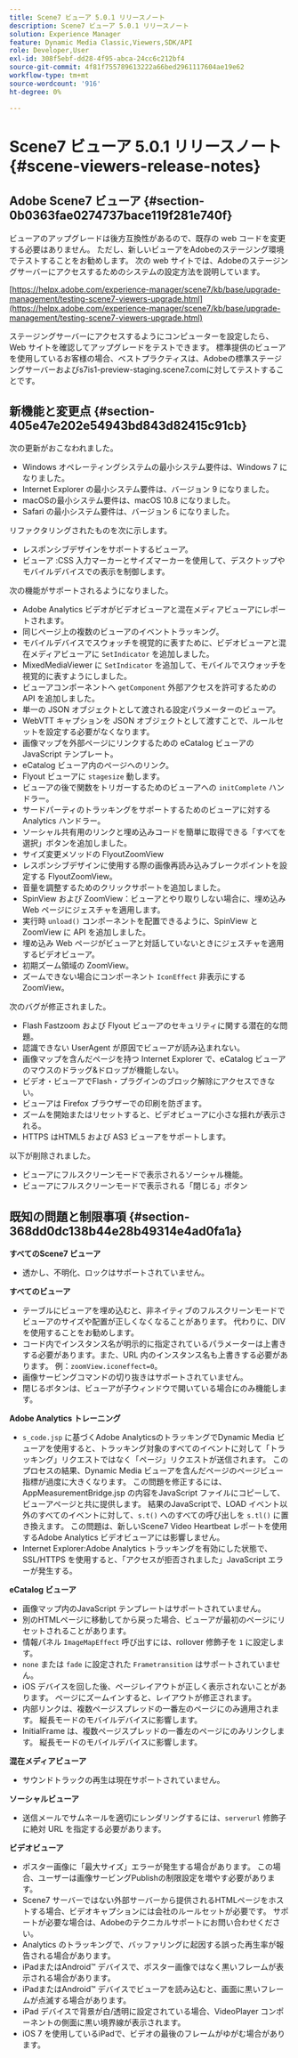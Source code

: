 ```yaml
---
title: Scene7 ビューア 5.0.1 リリースノート
description: Scene7 ビューア 5.0.1 リリースノート
solution: Experience Manager
feature: Dynamic Media Classic,Viewers,SDK/API
role: Developer,User
exl-id: 308f5ebf-dd28-4f95-abca-24cc6c212bf4
source-git-commit: 4f81f755789613222a66bed2961117604ae19e62
workflow-type: tm+mt
source-wordcount: '916'
ht-degree: 0%

---
```


# Scene7 ビューア 5.0.1 リリースノート{#scene-viewers-release-notes}

## Adobe Scene7 ビューア {#section-0b0363fae0274737bace119f281e740f}

ビューアのアップグレードは後方互換性があるので、既存の web コードを変更する必要はありません。 ただし、新しいビューアをAdobeのステージング環境でテストすることをお勧めします。 次の web サイトでは、Adobeのステージングサーバーにアクセスするためのシステムの設定方法を説明しています。

[https://helpx.adobe.com/experience-manager/scene7/kb/base/upgrade-management/testing-scene7-viewers-upgrade.html](https://helpx.adobe.com/experience-manager/scene7/kb/base/upgrade-management/testing-scene7-viewers-upgrade.html)

ステージングサーバーにアクセスするようにコンピューターを設定したら、Web サイトを確認してアップグレードをテストできます。 標準提供のビューアを使用しているお客様の場合、ベストプラクティスは、Adobeの標準ステージングサーバーおよびs7is1-preview-staging.scene7.comに対してテストすることです。

## 新機能と変更点 {#section-405e47e202e54943bd843d82415c91cb}

次の更新がおこなわれました。

* Windows オペレーティングシステムの最小システム要件は、Windows 7 になりました。
* Internet Explorer の最小システム要件は、バージョン 9 になりました。
* macOSの最小システム要件は、macOS 10.8 になりました。
* Safari の最小システム要件は、バージョン 6 になりました。

リファクタリングされたものを次に示します。

* レスポンシブデザインをサポートするビューア。
* ビューア :CSS 入力マーカーとサイズマーカーを使用して、デスクトップやモバイルデバイスでの表示を制御します。

次の機能がサポートされるようになりました。

* Adobe Analytics ビデオがビデオビューアと混在メディアビューアにレポートされます。
* 同じページ上の複数のビューアのイベントトラッキング。
* モバイルデバイスでスウォッチを視覚的に表すために、ビデオビューアと混在メディアビューアに `SetIndicator` を追加しました。
* MixedMediaViewer に `SetIndicator` を追加して、モバイルでスウォッチを視覚的に表すようにしました。
* ビューアコンポーネントへ `getComponent` 外部アクセスを許可するための API を追加しました。
* 単一の JSON オブジェクトとして渡される設定パラメーターのビューア。
* WebVTT キャプションを JSON オブジェクトとして渡すことで、ルールセットを設定する必要がなくなります。
* 画像マップを外部ページにリンクするための eCatalog ビューアのJavaScript テンプレート。
* eCatalog ビューア内のページへのリンク。
* Flyout ビューアに `stagesize` 動します。
* ビューアの後で関数をトリガーするためのビューアへの `initComplete` ハンドラー。
* サードパーティのトラッキングをサポートするためのビューアに対する Analytics ハンドラー。
* ソーシャル共有用のリンクと埋め込みコードを簡単に取得できる「すべてを選択」ボタンを追加しました。
* サイズ変更メソッドの FlyoutZoomView
* レスポンシブデザインに使用する際の画像再読み込みブレークポイントを設定する FlyoutZoomView。
* 音量を調整するためのクリックサポートを追加しました。
* SpinView および ZoomView：ビューアとやり取りしない場合に、埋め込み Web ページにジェスチャを適用します。
* 実行時 `unload()` コンポーネントを配置できるように、SpinView と ZoomView に API を追加しました。
* 埋め込み Web ページがビューアと対話していないときにジェスチャを適用するビデオビューア。
* 初期ズーム領域の ZoomView。
* ズームできない場合にコンポーネント `IconEffect` 非表示にする ZoomView。

次のバグが修正されました。

* Flash Fastzoom および Flyout ビューアのセキュリティに関する潜在的な問題。
* 認識できない UserAgent が原因でビューアが読み込まれない。
* 画像マップを含んだページを持つ Internet Explorer で、eCatalog ビューアのマウスのドラッグ&amp;ドロップが機能しない。
* ビデオ・ビューアでFlash・プラグインのブロック解除にアクセスできない。
* ビューアは Firefox ブラウザーでの印刷を防ぎます。
* ズームを開始またはリセットすると、ビデオビューアに小さな揺れが表示される。
* HTTPS はHTML5 および AS3 ビューアをサポートします。

以下が削除されました。

* ビューアにフルスクリーンモードで表示されるソーシャル機能。
* ビューアにフルスクリーンモードで表示される「閉じる」ボタン

## 既知の問題と制限事項 {#section-368dd0dc138b44e28b49314e4ad0fa1a}

**すべてのScene7 ビューア**

* 透かし、不明化、ロックはサポートされていません。

**すべてのビューア**

* テーブルにビューアを埋め込むと、非ネイティブのフルスクリーンモードでビューアのサイズや配置が正しくなくなることがあります。 代わりに、DIV を使用することをお勧めします。
* コード内でインスタンス名が明示的に指定されているパラメーターは上書きする必要があります。また、URL 内のインスタンス名も上書きする必要があります。 例：`zoomView.iconeffect=0`。
* 画像サービングコマンドの切り抜きはサポートされていません。
* 閉じるボタンは、ビューアが子ウィンドウで開いている場合にのみ機能します。

**Adobe Analytics トレーニング**

* `s_code.jsp` に基づくAdobe AnalyticsのトラッキングでDynamic Media ビューアを使用すると、トラッキング対象のすべてのイベントに対して「トラッキング」リクエストではなく「ページ」リクエストが送信されます。 このプロセスの結果、Dynamic Media ビューアを含んだページのページビュー指標が過度に大きくなります。 この問題を修正するには、AppMeasurementBridge.jsp の内容をJavaScript ファイルにコピーして、ビューアページと共に提供します。 結果のJavaScriptで、LOAD イベント以外のすべてのイベントに対して、`s.t()` へのすべての呼び出しを `s.tl()` に置き換えます。 この問題は、新しいScene7 Video Heartbeat レポートを使用するAdobe Analytics ビデオビューアには影響しません。
* Internet Explorer:Adobe Analytics トラッキングを有効にした状態で、SSL/HTTPS を使用すると、「アクセスが拒否されました」JavaScript エラーが発生する。

**eCatalog ビューア**

* 画像マップ内のJavaScript テンプレートはサポートされていません。
* 別のHTMLページに移動してから戻った場合、ビューアが最初のページにリセットされることがあります。
* 情報パネル `ImageMapEffect` 呼び出すには、rollover 修飾子を `1` に設定します。
* `none` または `fade` に設定された `Frametransition` はサポートされていません。
* iOS デバイスを回した後、ページレイアウトが正しく表示されないことがあります。 ページにズームインすると、レイアウトが修正されます。
* 内部リンクは、複数ページスプレッドの一番左のページにのみ適用されます。 縦長モードのモバイルデバイスに影響します。
* InitialFrame は、複数ページスプレッドの一番左のページにのみリンクします。 縦長モードのモバイルデバイスに影響します。

**混在メディアビューア**

* サウンドトラックの再生は現在サポートされていません。

**ソーシャルビューア**

* 送信メールでサムネールを適切にレンダリングするには、`serverurl` 修飾子に絶対 URL を指定する必要があります。

**ビデオビューア**

* ポスター画像に「最大サイズ」エラーが発生する場合があります。 この場合、ユーザーは画像サービングPublishの制限設定を増やす必要があります。
* Scene7 サーバーではない外部サーバーから提供されるHTMLページをホストする場合、ビデオキャプションには会社のルールセットが必要です。 サポートが必要な場合は、Adobeのテクニカルサポートにお問い合わせください。
* Analytics のトラッキングで、バッファリングに起因する誤った再生率が報告される場合があります。
* iPadまたはAndroid™ デバイスで、ポスター画像ではなく黒いフレームが表示される場合があります。
* iPadまたはAndroid™ デバイスでビューアを読み込むと、画面に黒いフレームが点滅する場合があります。
* iPad デバイスで背景が白/透明に設定されている場合、VideoPlayer コンポーネントの側面に黒い境界線が表示されます。
* iOS 7 を使用しているiPadで、ビデオの最後のフレームがゆがむ場合があります。
